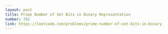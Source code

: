 ```yaml
---
layout: post
title: Prime Number of Set Bits in Binary Representation
number: 762
link: https://leetcode.com/problems/prime-number-of-set-bits-in-binary-representation
---
```

